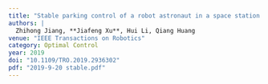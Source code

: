 ```yaml
---
title: "Stable parking control of a robot astronaut in a space station based on human dynamics"
authors: |
  Zhihong Jiang, **Jiafeng Xu**, Hui Li, Qiang Huang
venue: "IEEE Transactions on Robotics"
category: Optimal Control
year: 2019
doi: "10.1109/TRO.2019.2936302"
pdf: "2019-9-20 stable.pdf"
---
```

